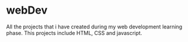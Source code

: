 # webDev
All the projects that i have created during my web development learning phase. This projects include HTML, CSS and javascript. 
